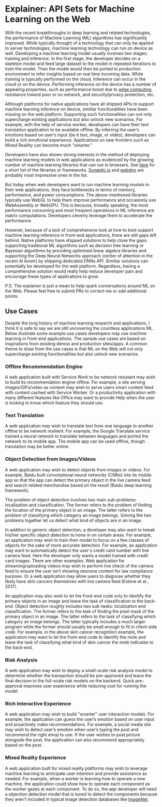 # Explainer:  API Sets for Machine Learning on the Web 

With the recent breakthroughs in deep learning and related technologies, the performance of Machine Learning (ML) algorithms has significantly improved. While typically thought of a technology that can only be applied to server technologies, machine learning technology can run on device as well. Developing a machine learning model usually involves two stages: training and inference. In the first stage, the developer decides on a skeleton model and feed large dataset to the model in repeated iterations to *train* the model. Then the model would then be ported to production environment to infer insights based on real time incoming data. While training is typically performed on the cloud, Inference can occur in the cloud or on the device. Performing inference on the device has a number of appealing properties, such as performance boost due to [edge computing](https://en.wikipedia.org/wiki/Edge_computing), resistance toward poor or no network, and security/privacy protection, etc. 

Although platforms for native applications have all shipped APIs to support machine learning inference on device, similiar functionalities have been missing on the web platform. Supporting such functionalities can not only supercharge existing applications but also unlock new scenarios. For example, with the help of service worker, developers can have their text translation application to be available offline. By inferring the user’s emotions based on user’s input (be it text, image, or video), developers can build a rich emotional experience. Applications on new frontiers such as Mixed Reaility can become much "smarter."

Developers have also shown strong interests in the method of deploying machine learning models in web applications as evidenced by the growing number of machine learning libraries that can run in browsers. See [here](https://github.com/AngeloKai/js-ml-libraries) for a short list of the libraries or frameworks. [Synaptic.js](http://caza.la/synaptic/#/) and [webdnn](https://mil-tokyo.github.io/webdnn/) are probably most impressive ones in the list. 

But today when web developers want to run machine learning models in their web applications, they face bottlenecks in terms of memory, performance, and power consumptions. The above-mentioned libraries typically use WebGL to help them improve performance and occasionly use WebAssembly or WebGPU. This is because, broadly speaking, the most performance consuming and most frequent operations in ML inference are matrix computations. Developers cleverly leverage them to accelerate the performance. 

However, because of a lack of comprehensive look at how to best support machine learning inference in front-end applications, there are still gaps left behind. Native platforms have shipped solutions to help close the gaps: supporting traditional ML algorithms such as decision tree learning or Bayesian algorithms by providing optimized linear algebra libraries and supporting the Deep Neural Networks approach (center of attention in the recent AI boom) by shipping dedicated DNNs API. Similiar solutions can potentially be developed for the web platform. Regardless, having a comprehensive solution would really help reduce developer pain and encourage these types of applications to grow. 

P.S. The explainer is just a mean to help spark conversations around ML on the Web. Please feel free to submit PRs to correct me or add additional points. 
 
## Use Cases
Despite the long history of machine learning research and applications, I think it is safe to say we are still uncovering the countless applications ML. Below illustrate some example use cases developers may use machine learning in front-end applications. The sample use cases are based on inspirations from existing demos and production sites/apps. A common theme to draw from the use cases is that ML on the Web will not only supercharge existing functionalities but also unlock new scenarios. 

### Offline Recommendation Engine
A web application built with Service Work to be network resistant may wish to build its recommendation engine offline. For example, a site serving images/GIFs/video as content may wish to serve users smart content feed with content cached with Service Worker. Or a productivity application with many different features like Office may want to provide Help when the user is looking to know which feature they should use. 

### Text Translation 
A web application may wish to translate text from one language to another offline to be network resilient. For example, the Google Translate service trained a neural network to translate between languages and ported the network to its mobile app. The mobile app can be used offline, though translation may be better online. 

### Object Detection from Images/Videos
A web application may wish to detect objects from images or videos. For example, Baidu built convolutional neural networks (CNNs) into its mobile app so that the app can detect the primary object in the live camera feed and search related merchandise based on the result (Baidu deep learning framework).

The problem of object detection involves two main sub-problems: localization and classification. The former refers to the problem of finding the location of the primary object in an image. The latter refers to the problem of classifying which category an image belongs. Solving the two problems together let us detect what kind of objects are in an image. 

In addition to generic object detection, a developer may also want to tweak his/her specific object detection to hone in on certain areas. For example, an application may wish to train their model to focus on a few classes of objects for the sake of more accurate detection. For example, an application may want to automatically detect the user's credit card number with live camera feed. Here the developer only wants a model trained with credit card images. There are other examples. Web application for streaming/uploading videos may wish to perform live check of the camera feed to ensure the user isn’t showing obscene content for law compliance purpose. Or a web application may allow users to diagnose whether they likely have skin cancers themselves with live camera feed (Esteve et al., 2017).

An application may also wish to let the front-end code only to identify the primary objects in an image and leave the task of classification to the back-end. Object detection roughly includes two sub-tasks: localization and classification. The former refers to the task of finding the pixel mask of the primary object in an image. The latter refers to the task of classifying which category an image belongs. The latter typically includes a much larger program while the former should usually be small enough to fit in client-side code. For example, in the above skin cancer recognition example, the application may want to let the front-end code to identify the mole and leave the task of classifying what kind of skin cancer the mole indicates to the back-end.

### Risk Analysis 
A web application may wish to deploy a small-scale risk analysis model to determine whether the transaction should be pre-approved and leave the final decision to the full-scale risk models on the backend. Quick pre-approval improves user experience while reducing cost for running the model.

### Rich Interactive Experience
A web application may wish to build "smarter" user interaction models. For example, the application can guess the user’s emotion based on user input and proactively make recommendations. For example, a social media site may wish to detect user’s emotion when user’s typing the post and recommend the right emoji to use. If the user wishes to post picture alongside the post, the application can also recommend appropriately based on the post.

### Mixed Reality Experience 
A web application built for mixed reality platforms may wish to leverage machine learning to anticipate user intention and provide assistance as needed. For example, when a worker is learning how to operate a new machine, the application could show how to operate each component as the worker gazes at each component. To do so, the app developer will need a objection detection model that is tuned to detect the components because they aren't included in typical image detection databases like [ImageNet](http://www.image-net.org/).  

